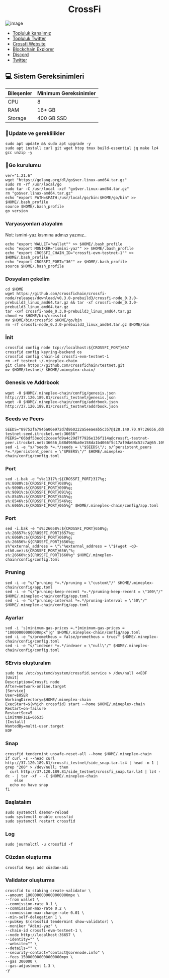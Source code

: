


<h1 align="center"> CrossFi </h1>


![image](https://github.com/Core-Node-Team/Testnet-TR/assets/91562185/2d6d845d-3c30-495f-a9bb-74b9e56fada6)



 * [Topluluk kanalımız](https://t.me/corenodechat)<br>
 * [Topluluk Twitter](https://twitter.com/corenodeHQ)<br>
 * [Crossfi Website](https://crossfi.org/)<br>
 * [Blockchain Explorer](https://test.xfiscan.com/)<br>
 * [Discord](https://discord.gg/crossfi)<br>
 * [Twitter](https://twitter.com/crossfichain)<br>

## 💻 Sistem Gereksinimleri
| Bileşenler | Minimum Gereksinimler | 
| ------------ | ------------ |
| CPU |	8|
| RAM	| 16+ GB |
| Storage	| 400 GB SSD |


### 🚧Update ve gereklilikler
```
sudo apt update && sudo apt upgrade -y
sudo apt install curl git wget htop tmux build-essential jq make lz4 gcc unzip -y
```
### 🚧Go kurulumu
```
ver="1.21.6"
wget "https://golang.org/dl/go$ver.linux-amd64.tar.gz"
sudo rm -rf /usr/local/go
sudo tar -C /usr/local -xzf "go$ver.linux-amd64.tar.gz"
rm "go$ver.linux-amd64.tar.gz"
echo "export PATH=$PATH:/usr/local/go/bin:$HOME/go/bin" >> $HOME/.bash_profile
source $HOME/.bash_profile
go version
```
### Varyasyonları atayalım
Not: ismini-yaz kısmına adınızı yazınız..
```
echo "export WALLET="wallet"" >> $HOME/.bash_profile
echo "export MONIKER="ismini-yaz"" >> $HOME/.bash_profile
echo "export CROSSFI_CHAIN_ID="crossfi-evm-testnet-1"" >> $HOME/.bash_profile
echo "export CROSSFI_PORT="36"" >> $HOME/.bash_profile
source $HOME/.bash_profile
```
### Dosyaları çekelim
```
cd $HOME
wget https://github.com/crossfichain/crossfi-node/releases/download/v0.3.0-prebuild3/crossfi-node_0.3.0-prebuild3_linux_amd64.tar.gz && tar -xf crossfi-node_0.3.0-prebuild3_linux_amd64.tar.gz
tar -xvf crossfi-node_0.3.0-prebuild3_linux_amd64.tar.gz
chmod +x $HOME/bin/crossfid
mv $HOME/bin/crossfid $HOME/go/bin
rm -rf crossfi-node_0.3.0-prebuild3_linux_amd64.tar.gz $HOME/bin
```
### İnit
```
crossfid config node tcp://localhost:${CROSSFI_PORT}657
crossfid config keyring-backend os
crossfid config chain-id crossfi-evm-testnet-1
rm -rf testnet ~/.mineplex-chain
git clone https://github.com/crossfichain/testnet.git
mv $HOME/testnet/ $HOME/.mineplex-chain/
```
### Genesis ve Addrbook
```
wget -O $HOME/.mineplex-chain/config/genesis.json http://37.120.189.81/crossfi_testnet/genesis.json
wget -O $HOME/.mineplex-chain/config/addrbook.json http://37.120.189.81/crossfi_testnet/addrbook.json
```
### Seeds ve Peers
```
SEEDS="89752fa7945a06e972d7d860222a5eeaeab5c357@128.140.70.97:26656,dd83e3c7c4e783f8a46dbb010ec8853135d29df0@crossfi-testnet-seed.itrocket.net:36656"
PEERS="66bdf53ec0c2ceeefd9a4c29d7f7926e136f114a@crossfi-testnet-peer.itrocket.net:36656,b88d969ba0e158da1b4066f5c17af9da68c52c7a@65.109.53.24:44656,94eac2bd4f373b31ee9897fd5a2ab4a05080390b@65.108.127.160:26656,5ebd3b1590d7383c0bb6696ad364934d7f1c984e@160.202.128.199:56156,b0b01c08d7d4c6c2740cc5fe6ea74eb7fdde64f2@38.242.151.229:26656,dda09f9625cab3fb655c22ef85d756fc77132b9d@167.235.102.45:10956,c8914e513463791d91cc9ab35035c0c1111f307f@84.247.183.225:36656"
sed -i -e "s/^seeds *=.*/seeds = \"$SEEDS\"/; s/^persistent_peers *=.*/persistent_peers = \"$PEERS\"/" $HOME/.mineplex-chain/config/config.toml
```
### Port
```
sed -i.bak -e "s%:1317%:${CROSSFI_PORT}317%g;
s%:8080%:${CROSSFI_PORT}080%g;
s%:9090%:${CROSSFI_PORT}090%g;
s%:9091%:${CROSSFI_PORT}091%g;
s%:8545%:${CROSSFI_PORT}545%g;
s%:8546%:${CROSSFI_PORT}546%g;
s%:6065%:${CROSSFI_PORT}065%g" $HOME/.mineplex-chain/config/app.toml
```
### Port
```
sed -i.bak -e "s%:26658%:${CROSSFI_PORT}658%g;
s%:26657%:${CROSSFI_PORT}657%g;
s%:6060%:${CROSSFI_PORT}060%g;
s%:26656%:${CROSSFI_PORT}656%g;
s%^external_address = \"\"%external_address = \"$(wget -qO- eth0.me):${CROSSFI_PORT}656\"%;
s%:26660%:${CROSSFI_PORT}660%g" $HOME/.mineplex-chain/config/config.toml
```
### Pruning
```
sed -i -e "s/^pruning *=.*/pruning = \"custom\"/" $HOME/.mineplex-chain/config/app.toml
sed -i -e "s/^pruning-keep-recent *=.*/pruning-keep-recent = \"100\"/" $HOME/.mineplex-chain/config/app.toml
sed -i -e "s/^pruning-interval *=.*/pruning-interval = \"50\"/" $HOME/.mineplex-chain/config/app.toml
```
### Ayarlar
```
sed -i 's|minimum-gas-prices =.*|minimum-gas-prices = "10000000000000mpx"|g' $HOME/.mineplex-chain/config/app.toml
sed -i -e "s/prometheus = false/prometheus = true/" $HOME/.mineplex-chain/config/config.toml
sed -i -e "s/^indexer *=.*/indexer = \"null\"/" $HOME/.mineplex-chain/config/config.toml
```
### SErvis oluşturalım
```
sudo tee /etc/systemd/system/crossfid.service > /dev/null <<EOF
[Unit]
Description=Crossfi node
After=network-online.target
[Service]
User=$USER
WorkingDirectory=$HOME/.mineplex-chain
ExecStart=$(which crossfid) start --home $HOME/.mineplex-chain
Restart=on-failure
RestartSec=5
LimitNOFILE=65535
[Install]
WantedBy=multi-user.target
EOF
```
### Snap
```
crossfid tendermint unsafe-reset-all --home $HOME/.mineplex-chain
if curl -s --head curl http://37.120.189.81/crossfi_testnet/side_snap.tar.lz4 | head -n 1 | grep "200" > /dev/null; then
  curl http://37.120.189.81/side_testnet/crossfi_snap.tar.lz4 | lz4 -dc - | tar -xf - -C $HOME/.mineplex-chain
    else
  echo no have snap
fi
```
### Başlatalım
```
sudo systemctl daemon-reload
sudo systemctl enable crossfid
sudo systemctl restart crossfid
```
### Log
```
sudo journalctl -u crossfid -f
```
### Cüzdan oluşturma
```
crossfid keys add cüzdan-adi
```
### Validator oluşturma
```
crossfid tx staking create-validator \
--amount 1000000000000000000mpx \
--from wallet \
--commission-rate 0.1 \
--commission-max-rate 0.2 \
--commission-max-change-rate 0.01 \
--min-self-delegation 1 \
--pubkey $(crossfid tendermint show-validator) \
--moniker "Adini-yaz" \
--chain-id crossfi-evm-testnet-1 \
--node http://localhost:36657 \
--identity="" \
--website="" \
--details="" \
--security-contact="contact@corenode.info" \
--fees 150000000000000000mpx \
--gas 300000 \
--gas-adjustment 1.3 \
-y
```

